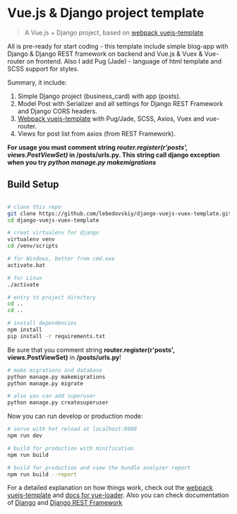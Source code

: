 # Vue.js & Django project template
> A Vue.js + Django project, based on [webpack vuejs-template](https://github.com/vuejs-templates/webpack)

All is pre-ready for start coding - this template include simple blog-app with Django & Django REST framework on backend
and Vue.js & Vuex & Vue-router on frontend. Also I add Pug (Jade) - language of html template and SCSS support for styles.

Summary, it include: 
1. Simple Django project (business_card) with app (posts).
2. Model Post with Serializer and all settings for Django REST Framework and Django CORS headers.
3. [Webpack vuejs-template](https://github.com/vuejs-templates/webpack) with Pug/Jade, SCSS, Axios, Vuex and vue-router.
4. Views for post list from axios (from REST Framework).

**For usage you must comment string ***router.register(r'posts', views.PostViewSet)*** in /posts/urls.py.
This string call django exception when you try ***python manage.py makemigrations***** 

## Build Setup

``` bash

# clone this repo
git clone https://github.com/lebedovskiy/django-vuejs-vuex-template.git
cd django-vuejs-vuex-template

# creat virtualenv for django
virtualenv venv
cd /venv/scripts

# for Windows, better from cmd.exe
activate.bat

# for Linux
./activate

# entry to project directory
cd ..
cd ..

# install dependencies
npm install
pip install -r requirements.txt

```

Be sure that you comment string **router.register(r'posts', views.PostViewSet)** in **/posts/urls.py**!

``` bash
# make migrations and database
python manage.py makemigrations
python manage.py migrate

# also you can add superuser
python manage.py createsuperuser
```

Now you can run develop or production mode: 

``` bash
# serve with hot reload at localhost:8080
npm run dev

# build for production with minification
npm run build

# build for production and view the bundle analyzer report
npm run build --report
```

For a detailed explanation on how things work, check out the [webpack vuejs-template](http://vuejs-templates.github.io/webpack/) and [docs for vue-loader](http://vuejs.github.io/vue-loader).
Also you can check documentation of [Django](https://docs.djangoproject.com/en/2.0/) and [Django REST Framework](https://www.django-rest-framework.org/#quickstart)
